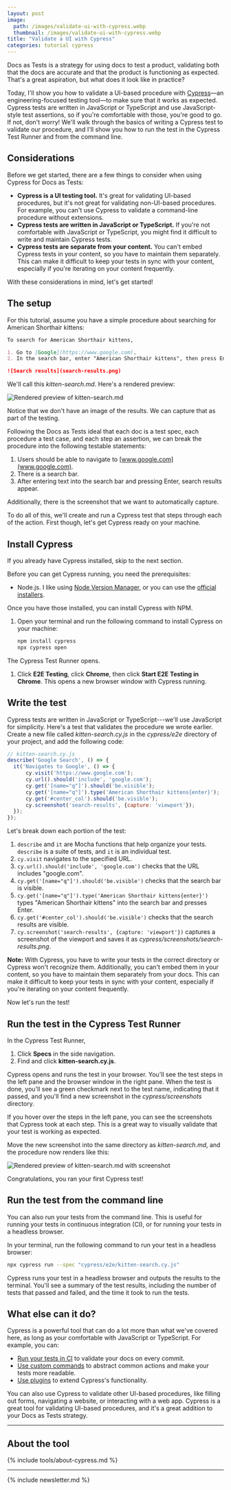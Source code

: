 ```yaml
---
layout: post
image: 
  path: /images/validate-ui-with-cypress.webp
  thumbnail: /images/validate-ui-with-cypress.webp
title: "Validate a UI with Cypress"
categories: tutorial cypress
---
```


Docs as Tests is a strategy for using docs to test a product, validating both that the docs are accurate and that the product is functioning as expected. That's a great aspiration, but what does it look like in practice?

Today, I'll show you how to validate a UI-based procedure with [Cypress](https://cypress.io)—an engineering-focused testing tool—to make sure that it works as expected. Cypress tests are written in JavaScript or TypeScript and use JavaScript-style test assertions, so if you're comfortable with those, you're good to go. If not, don't worry! We'll walk through the basics of writing a Cypress test to validate our procedure, and I'll show you how to run the test in the Cypress Test Runner and from the command line.

## Considerations

Before we get started, there are a few things to consider when using Cypress for Docs as Tests:

* **Cypress is a UI testing tool.** It's great for validating UI-based procedures, but it's not great for validating non-UI-based procedures. For example, you can't use Cypress to validate a command-line procedure without extensions.
* **Cypress tests are written in JavaScript or TypeScript.** If you're not comfortable with JavaScript or TypeScript, you might find it difficult to write and maintain Cypress tests.
* **Cypress tests are separate from your content.** You can't embed Cypress tests in your content, so you have to maintain them separately. This can make it difficult to keep your tests in sync with your content, especially if you're iterating on your content frequently.

With these considerations in mind, let's get started!

## The setup

For this tutorial, assume you have a simple procedure about searching for American Shorthair kittens:

```markdown
To search for American Shorthair kittens,

1. Go to [Google](https://www.google.com).
2. In the search bar, enter "American Shorthair kittens", then press Enter.

![Search results](search-results.png)
```

We'll call this _kitten-search.md_. Here's a rendered preview:

![Rendered preview of kitten-search.md](/images/validate-ui-doc-detective-before.png)

Notice that we don't have an image of the results. We can capture that as part of the testing.

Following the Docs as Tests ideal that each doc is a test spec, each procedure a test case, and each step an assertion, we can break the procedure into the following testable statements:

1. Users should be able to navigate to [www.google.com](www.google.com).
2. There is a search bar.
3. After entering text into the search bar and pressing Enter, search results appear.

Additionally, there is the screenshot that we want to automatically capture.

To do all of this, we'll create and run a Cypress test that steps through each of the action. First though, let's get Cypress ready on your machine.

## Install Cypress

If you already have Cypress installed, skip to the next section.

Before you can get Cypress running, you need the prerequisites:

* Node.js. I like using [Node Version Manager](https://github.com/nvm-sh/nvm), or you can use the [official installers](https://nodejs.org/).

Once you have those installed, you can install Cypress with NPM.

1. Open your terminal and run the following command to install Cypress on your machine:

    ```bash
    npm install cypress
    npx cypress open
    ```

  The Cypress Test Runner opens.

1. Click **E2E Testing**, click **Chrome**, then click **Start E2E Testing in Chrome**. This opens a new browser window with Cypress running.

## Write the test

Cypress tests are written in JavaScript or TypeScript---we'll use JavaScript for simplicity. Here's a test that validates the procedure we wrote earlier. Create a new file called _kitten-search.cy.js_ in the _cypress/e2e_ directory of your project, and add the following code:

```javascript
// kitten-search.cy.js
describe('Google Search', () => {
  it('Navigates to Google', () => {
      cy.visit('https://www.google.com');
      cy.url().should('include', 'google.com');
      cy.get('[name="q"]').should('be.visible');
      cy.get('[name="q"]').type('American Shorthair kittens{enter}');
      cy.get('#center_col').should('be.visible');
      cy.screenshot('search-results', {capture: 'viewport'});
  });
});
```

Let's break down each portion of the test:

1. `describe` and `it` are Mocha functions that help organize your tests. `describe` is a suite of tests, and `it` is an individual test.
2. `cy.visit` navigates to the specified URL.
3. `cy.url().should('include', 'google.com')` checks that the URL includes "google.com".
4. `cy.get('[name="q"]').should('be.visible')` checks that the search bar is visible.
5. `cy.get('[name="q"]').type('American Shorthair kittens{enter}')` types "American Shorthair kittens" into the search bar and presses Enter.
6. `cy.get('#center_col').should('be.visible')` checks that the search results are visible.
7. `cy.screenshot('search-results', {capture: 'viewport'})` captures a screenshot of the viewport and saves it as _cypress/screenshots/search-results.png_.

**Note:** With Cypress, you have to write your tests in the correct directory or Cypress won't recognize them. Additionally, you can't embed them in your content, so you have to maintain them separately from your docs. This can make it difficult to keep your tests in sync with your content, especially if you're iterating on your content frequently.

Now let's run the test!

## Run the test in the Cypress Test Runner

In the Cypress Test Runner,

1. Click **Specs** in the side navigation.
2. Find and click **kitten-search.cy.js**.

Cypress opens and runs the test in your browser. You'll see the test steps in the left pane and the browser window in the right pane. When the test is done, you'll see a green checkmark next to the test name, indicating that it passed, and you'll find a new screenshot in the _cypress/screenshots_ directory.

If you hover over the steps in the left pane, you can see the screenshots that Cypress took at each step. This is a great way to visually validate that your test is working as expected.

Move the new screenshot into the same directory as _kitten-search.md_, and the procedure now renders like this:

![Rendered preview of kitten-search.md with screenshot](/images/validate-ui-doc-detective-after.png)

Congratulations, you ran your first Cypress test!

## Run the test from the command line

You can also run your tests from the command line. This is useful for running your tests in continuous integration (CI), or for running your tests in a headless browser.

In your terminal, run the following command to run your test in a headless browser:

```bash
npx cypress run --spec "cypress/e2e/kitten-search.cy.js"
```

Cypress runs your test in a headless browser and outputs the results to the terminal. You'll see a summary of the test results, including the number of tests that passed and failed, and the time it took to run the tests.

## What else can it do?

Cypress is a powerful tool that can do a lot more than what we've covered here, as long as your comfortable with JavaScript or TypeScript. For example, you can:

* [Run your tests in CI](https://docs.cypress.io/guides/guides/continuous-integration.html) to validate your docs on every commit.
* [Use custom commands](https://docs.cypress.io/api/cypress-api/custom-commands.html) to abstract common actions and make your tests more readable.
* [Use plugins](https://docs.cypress.io/plugins/index.html) to extend Cypress's functionality.

You can also use Cypress to validate other UI-based procedures, like filling out forms, navigating a website, or interacting with a web app. Cypress is a great tool for validating UI-based procedures, and it's a great addition to your Docs as Tests strategy.

---

## About the tool

{% include tools/about-cypress.md %}

---

{% include newsletter.md %}
